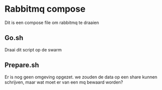 Rabbitmq compose
================

Dit is een compose file om rabbitmq te draaien

Go.sh
-----

Draai dit script op de swarm

Prepare.sh
----------

Er is nog geen omgeving opgezet. we zouden de data op een share kunnen schrijven, maar wat moet er van een mq bewaard worden?

